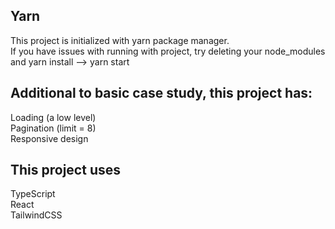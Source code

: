 ## Yarn
This project is initialized with yarn package manager.
<br>
If you have issues with running with project, try deleting your node_modules and yarn install --> yarn start

## Additional to basic case study, this project has:
Loading (a low level)
<br>
Pagination (limit = 8)
<br>
Responsive design

## This project uses
TypeScript
<br>
React
<br>
TailwindCSS
